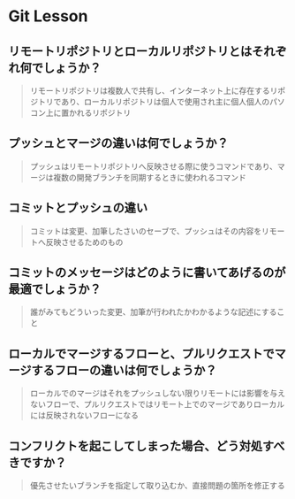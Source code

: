 # Git Lesson

## リモートリポジトリとローカルリポジトリとはそれぞれ何でしょうか？

>リモートリポジトリは複数人で共有し、インターネット上に存在するリポジトリであり、ローカルリポジトリは個人で使用され主に個人個人のパソコン上に置かれるリポジトリ

## プッシュとマージの違いは何でしょうか？

>プッシュはリモートリポジトリへ反映させる際に使うコマンドであり、マージは複数の開発ブランチを同期するときに使われるコマンド

## コミットとプッシュの違い

>コミットは変更、加筆したさいのセーブで、プッシュはその内容をリモートへ反映させるためのもの

## コミットのメッセージはどのように書いてあげるのが最適でしょうか？

>誰がみてもどういった変更、加筆が行われたかわかるような記述にすること

## ローカルでマージするフローと、プルリクエストでマージするフローの違いは何でしょうか？

>ローカルでのマージはそれをプッシュしない限りリモートには影響を与えないフローで、プルリクエストではリモート上でのマージでありローカルには反映されないフローになる

## コンフリクトを起こしてしまった場合、どう対処すべきですか？

>優先させたいブランチを指定して取り込むか、直接問題の箇所を修正する